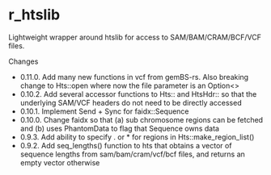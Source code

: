 # r_htslib
Lightweight wrapper around htslib for access to SAM/BAM/CRAM/BCF/VCF files.

Changes

 - 0.11.0. Add many new functions in vcf from gemBS-rs.  Also breaking change to Hts::open where now the file parameter is an Option<>
 - 0.10.2. Add several accessor functions to Hts:: and HtsHdr:: so that the underlying SAM/VCF headers do not need to be directly accessed
 - 0.10.1. Implement Send + Sync for faidx::Sequence
 - 0.10.0. Change faidx so that (a) sub chromosome regions can be fetched and (b) uses PhantomData to flag that Sequence owns data  
 - 0.9.3. Add ability to specify . or * for regions in Hts::make_region_list()
 - 0.9.2. Add seq_lengths() function to hts that obtains a vector of sequence lengths from sam/bam/cram/vcf/bcf files, and returns an empty vector otherwise
